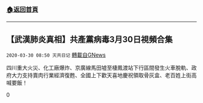 ###  [:house:返回首頁](https://github.com/ourhimalayas/txt)
---

## 【武漢肺炎真相】共產黨病毒3月30日視頻合集
`2020-03-30 08:50 灭共日记` [轉載自GNews](https://gnews.org/zh-hant/157234/)

四川重大火災、化工廠爆炸、京廣線馬田墟至棲鳳渡站下行區間發生火車脫軌、政府大力支持賣肉行業經濟復甦、全國上下歡天喜地慶祝領取骨灰盒、老百姓上街高喊要飯！



0
